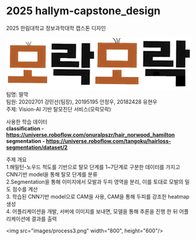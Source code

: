 # 2025 hallym-capstone_design
2025 한림대학교 정보과학대학 캡스톤 디자인

<img src="images/capstone_name.png" width="500"/><br>
팀명: 딸깍<br>
팀원: 20202701 강민선(팀장), 20195195 안정우, 20182428 유현우<br>
주제: Vision-AI 기반 탈모진단 서비스(모락모락)<br>

사용한 학습 데이터<br>
**classification - https://universe.roboflow.com/onuralpszr/hair_norwood_hamilton<br>**
**segmentation - https://universe.roboflow.com/tangoku/hairloss-segmentation/dataset/2<br>**

주제 개요<br>
1.해밀턴-노우드 척도를 기반으로 탈모 단계를 1~7단계로 구분한 데이터를 가지고 CNN기반 model을 통해 탈모 단계를 분류<br>
2.Segmentation을 통해 이미지에서 모발과 두피 영역을 분리, 이를 토대로 모발의 밀도 점수를 계산<br>
3. 학습된 CNN기반 model으로 CAM을 사용, CAM을 통해 두피를 강조한 heatmap 생성<br>
4. 어플리케이션을 개발, 서버에 이미지를 보내면, 모델을 통해 추론을 진행 한 뒤 어플리케이션에 결과를 출력<br>

<img src="images/process3.png" width="800", height="600"/><br>
